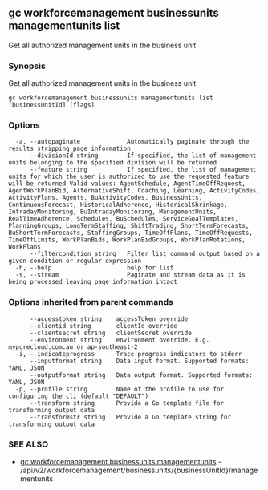 ## gc workforcemanagement businessunits managementunits list

Get all authorized management units in the business unit

### Synopsis

Get all authorized management units in the business unit

```
gc workforcemanagement businessunits managementunits list [businessUnitId] [flags]
```

### Options

```
  -a, --autopaginate             Automatically paginate through the results stripping page information
      --divisionId string        If specified, the list of management units belonging to the specified division will be returned
      --feature string           If specified, the list of management units for which the user is authorized to use the requested feature will be returned Valid values: AgentSchedule, AgentTimeOffRequest, AgentWorkPlanBid, AlternativeShift, Coaching, Learning, ActivityCodes, ActivityPlans, Agents, BuActivityCodes, BusinessUnits, ContinuousForecast, HistoricalAdherence, HistoricalShrinkage, IntradayMonitoring, BuIntradayMonitoring, ManagementUnits, RealTimeAdherence, Schedules, BuSchedules, ServiceGoalTemplates, PlanningGroups, LongTermStaffing, ShiftTrading, ShortTermForecasts, BuShortTermForecasts, StaffingGroups, TimeOffPlans, TimeOffRequests, TimeOffLimits, WorkPlanBids, WorkPlanBidGroups, WorkPlanRotations, WorkPlans
      --filtercondition string   Filter list command output based on a given condition or regular expression
  -h, --help                     help for list
  -s, --stream                   Paginate and stream data as it is being processed leaving page information intact
```

### Options inherited from parent commands

```
      --accesstoken string    accessToken override
      --clientid string       clientId override
      --clientsecret string   clientSecret override
      --environment string    environment override. E.g. mypurecloud.com.au or ap-southeast-2
  -i, --indicateprogress      Trace progress indicators to stderr
      --inputformat string    Data input format. Supported formats: YAML, JSON
      --outputformat string   Data output format. Supported formats: YAML, JSON
  -p, --profile string        Name of the profile to use for configuring the cli (default "DEFAULT")
      --transform string      Provide a Go template file for transforming output data
      --transformstr string   Provide a Go template string for transforming output data
```

### SEE ALSO

* [gc workforcemanagement businessunits managementunits](gc_workforcemanagement_businessunits_managementunits.html)	 - /api/v2/workforcemanagement/businessunits/{businessUnitId}/managementunits


